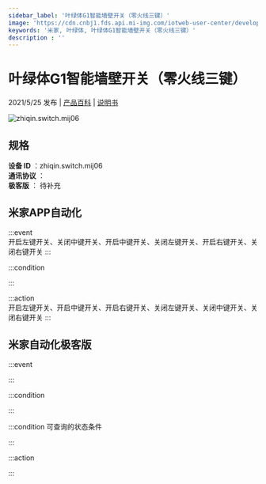 ```yaml
---
sidebar_label: '叶绿体G1智能墙壁开关（零火线三键）'
image: 'https://cdn.cnbj1.fds.api.mi-img.com/iotweb-user-center/developer_16790479031672QlYdXt1.png?GalaxyAccessKeyId=AKVGLQWBOVIRQ3XLEW&Expires=9223372036854775807&Signature=G8S9aPUXCrG/aC2tqCyFT0cBfk0='
keywords: '米家, 叶绿体, 叶绿体G1智能墙壁开关（零火线三键）'
description : ''
---
```

# 叶绿体G1智能墙壁开关（零火线三键）

2021/5/25 发布 | [产品百科](https://home.mi.com/webapp/content/baike/product/index.html?model=zhiqin.switch.mij06/) | [说明书](https://home.mi.com/views/introduction.html?model=zhiqin.switch.mij06&region=cn)

![zhiqin.switch.mij06](https://cdn.cnbj1.fds.api.mi-img.com/iotweb-user-center/developer_16790479031672QlYdXt1.png?GalaxyAccessKeyId=AKVGLQWBOVIRQ3XLEW&Expires=9223372036854775807&Signature=G8S9aPUXCrG/aC2tqCyFT0cBfk0=)

## 规格  
> 
**设备 ID** ：zhiqin.switch.mij06  
**通讯协议** ：  
**极客版**  ： 待补充 


## 米家APP自动化  

:::event  
开启左键开关、关闭中键开关、开启中键开关、关闭左键开关、开启右键开关、关闭右键开关
:::

:::condition  

:::

:::action   
开启左键开关、开启中键开关、开启右键开关、关闭左键开关、关闭中键开关、关闭右键开关
:::

## 米家自动化极客版  

:::event  

:::

:::condition  

:::

:::condition 可查询的状态条件  

:::

:::action  

:::

        
